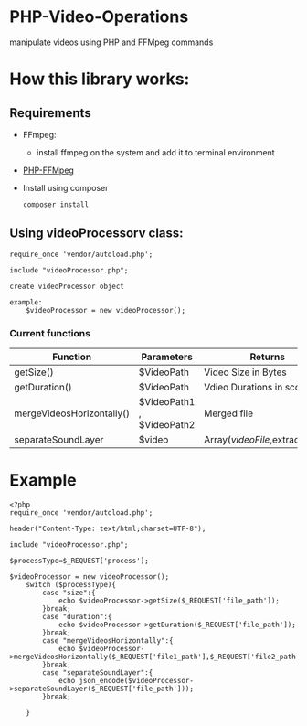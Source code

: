 # PHP-Video-Operations
manipulate videos using PHP and FFMpeg commands

# How this library works:

## Requirements


- FFmpeg:
    - install ffmpeg on the system and add it to terminal environment
-  [PHP-FFMpeg](https://github.com/PHP-FFMpeg/PHP-FFMpeg "Heading link")

- Install using composer
    ```sh
    composer install
    ```
Using videoProcessorv class:
-------------
    require_once 'vendor/autoload.php';

	include "videoProcessor.php";

	create videoProcessor object 
	    
	example:
	    $videoProcessor = new videoProcessor();

### Current functions


| Function | Parameters | Returns
| ------ | ------ |------ |
| getSize() | $VideoPath | Video Size in Bytes
| getDuration() | $VideoPath | Vdieo Durations in sconds
| mergeVideosHorizontally() | $VideoPath1 , $VideoPath2 | Merged file 
| separateSoundLayer | $video | Array($videoFile,$extractAudio)


# Example
    <?php
    require_once 'vendor/autoload.php';

    header("Content-Type: text/html;charset=UTF-8");

    include "videoProcessor.php";

    $processType=$_REQUEST['process'];

    $videoProcessor = new videoProcessor();
        switch ($processType){
            case "size":{
                echo $videoProcessor->getSize($_REQUEST['file_path']);
            }break;
            case "duration":{
                echo $videoProcessor->getDuration($_REQUEST['file_path']);
            }break;
            case "mergeVideosHorizontally":{
                echo $videoProcessor->mergeVideosHorizontally($_REQUEST['file1_path'],$_REQUEST['file2_path']);
            }break;
            case "separateSoundLayer":{
                echo json_encode($videoProcessor->separateSoundLayer($_REQUEST['file_path']));
            }break;

        }
